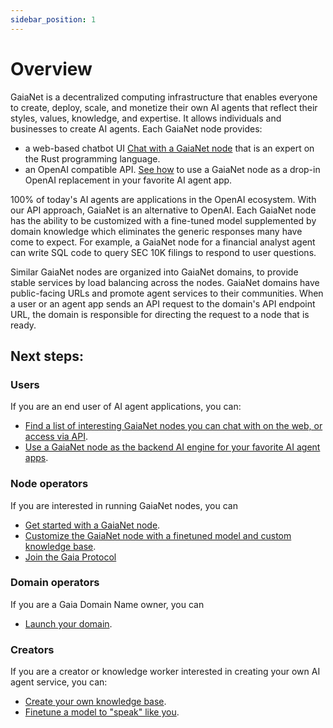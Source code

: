 ```yaml
---
sidebar_position: 1
---
```


# Overview

GaiaNet is a decentralized computing infrastructure that enables everyone to create, deploy, scale, and monetize their own AI agents that reflect their styles, values, knowledge, and expertise.
It allows individuals and businesses to create AI agents. Each GaiaNet node provides:

* a web-based chatbot UI [Chat with a GaiaNet node](https://rustcoder.gaia.domains/chatbot-ui/index.html) that is an expert on the Rust programming language.
* an OpenAI compatible API. [See how](user-guide/apps/intro) to use a GaiaNet node as a drop-in OpenAI replacement in your favorite AI agent app. 

100% of today's AI agents are applications in the OpenAI ecosystem. With our API approach, GaiaNet is an alternative to OpenAI. Each GaiaNet node has the ability to be customized with a fine-tuned model supplemented by domain knowledge which eliminates the generic responses many have come to expect. For example, a GaiaNet node for a financial analyst agent can write SQL code to query SEC 10K filings to respond to user questions. 

Similar GaiaNet nodes are organized into GaiaNet domains, to provide stable services by load balancing across the nodes. GaiaNet domains have public-facing URLs and promote agent services to their communities. When a user or an agent app sends an API request to the domain's API endpoint URL, the domain is responsible for directing the request to a node that is ready. 

## Next steps:

### Users

If you are an end user of AI agent applications, you can:

* [Find a list of interesting GaiaNet nodes you can chat with on the web, or access via API](./user-guide/nodes.md).
* [Use a GaiaNet node as the backend AI engine for your favorite AI agent apps](./category/agent-frameworks-and-apps). 

### Node operators

If you are interested in running GaiaNet nodes, you can

* [Get started with a GaiaNet node](./node-guide/quick-start.md).
* [Customize the GaiaNet node with a finetuned model and custom knowledge base](./node-guide/customize.md).
* [Join the Gaia Protocol](./node-guide/register.md)

### Domain operators

If you are a Gaia Domain Name owner, you can

* [Launch your domain](./domain-guide/quick-start.md).


### Creators

If you are a creator or knowledge worker interested in creating your own AI agent service, you can:

* [Create your own knowledge base](./category/knowledge-bases).
* [Finetune a model to "speak" like you](./category/gaianet-node-with-finetuned-llms).


